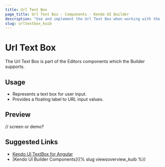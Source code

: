 ```yaml
---
title: Url Text Box
page_title: Url Text Box - Components - Kendo UI Builder
description: "Use and implement the Url Text Box when working with the Kendo UI Builder tool for creating and managing Angular and AngularJS-based web applications."
slug: urltextbox_kuib
---
```


# Url Text Box

The Url Text Box is part of the Editors components which the Builder supports.

## Usage

* Represents a text box for user input.
* Provides a floating label to URL input values.

## Preview

// screen or demo?

## Suggested Links

* [Kendo UI TextBox for Angular](https://www.telerik.com/kendo-angular-ui/components/inputs/textbox/)
* [Kendo UI Builder Components]({% slug viewsoverview_kuib %})
